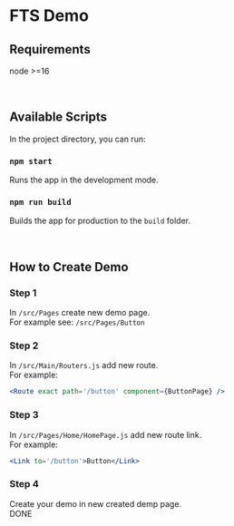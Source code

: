 # FTS Demo

## Requirements

node >=16


<br/>

## Available Scripts

In the project directory, you can run:

### `npm start`

Runs the app in the development mode.

### `npm run build`

Builds the app for production to the `build` folder.

<br/>

## How to Create Demo

### Step 1

In `/src/Pages` create new demo page.  
For example see: `/src/Pages/Button`

### Step 2

In `/src/Main/Routers.js` add new route.  
For example:

```jsx
<Route exact path='/button' component={ButtonPage} />
```

### Step 3

In `/src/Pages/Home/HomePage.js` add new route link.  
For example:

```jsx
<Link to='/button'>Button</Link>
```

### Step 4

Create your demo in new created demp page.  
DONE